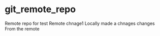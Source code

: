 # git_remote_repo
Remote repo for test 
Remote chnage1 
Locally made a chnages 
changes From the remote 
